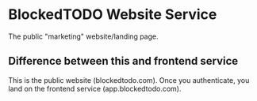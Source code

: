 # BlockedTODO Website Service
The public "marketing" website/landing page.

## Difference between this and frontend service
This is the public website (blockedtodo.com). Once you authenticate, you land on the frontend service (app.blockedtodo.com).
